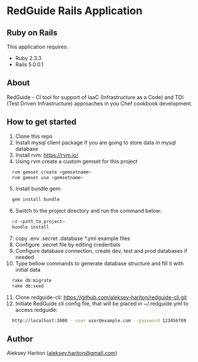 RedGuide Rails Application
=======================

Ruby on Rails
-------------

This application requires:

- Ruby 2.3.3
- Rails 5.0.0.1

About
-----

RedGuide - CI tool for support of IaaC (Infrastructure as a Code) and TDI (Test Driven Infrastructure) approaches in you Chef cookbook development.

How to get started
------------------
1. Clone this repo
2. Install mysql client package if you are going to store data in mysql database
3. Install rvm: https://rvm.io/
4. Using rvm create a custom gemset for this project
```sh
  rvm gemset create <gemsetname>
  rvm gemset use <gemsetname>
```
5. Install bundle gem:
```sh
  gem install bundle
```
6. Switch to the project directory and run the command below:
```sh
  cd <path_to_project>
  bundle install
```
7. copy .env .secret .database *.yml example files
8. Configure .secret file by editing credentials
9. Configure database connection, create dev, test and prod databases if needed
10. Type bellow commands to generate database structure and fill it with initial data
```sh
  rake db:migrate
  rake db:seed
```
11. Сlone redguide-cli: https://github.com/aleksey-hariton/redguide-cli.git
12. Initiate RedGuide cli config file, that will be placed in ~/.redguide.yml to access redguide:
```sh
  http://localhost:3000 --user user@example.com --password 123456789
```
Author
------

Aleksey Hariton (aleksey.hariton@gmail.com)
